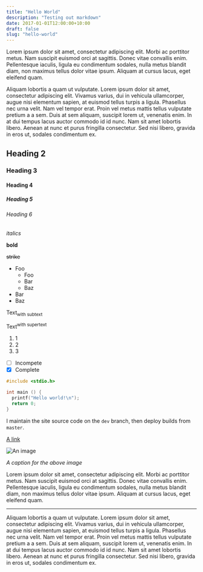 ```yaml
---
title: "Hello World"
description: "Testing out markdown"
date: 2017-01-01T12:00:00+10:00
draft: false
slug: "hello-world"
---
```


Lorem ipsum dolor sit amet, consectetur adipiscing elit. Morbi ac porttitor metus. Nam suscipit euismod orci at sagittis. Donec vitae convallis enim. Pellentesque iaculis, ligula eu condimentum sodales, nulla metus blandit diam, non maximus tellus dolor vitae ipsum. Aliquam at cursus lacus, eget eleifend quam.

<!--more-->

Aliquam lobortis a quam ut vulputate. Lorem ipsum dolor sit amet, consectetur adipiscing elit. Vivamus varius, dui in vehicula ullamcorper, augue nisi elementum sapien, at euismod tellus turpis a ligula. Phasellus nec urna velit. Nam vel tempor erat. Proin vel metus mattis tellus vulputate pretium a a sem. Duis at sem aliquam, suscipit lorem ut, venenatis enim. In at dui tempus lacus auctor commodo id id nunc. Nam sit amet lobortis libero. Aenean at nunc et purus fringilla consectetur. Sed nisi libero, gravida in eros ut, sodales condimentum ex.

## Heading 2

### Heading 3

#### Heading 4

##### Heading 5

###### Heading 6

_italics_

**bold**

~~strike~~

- Foo
  - Foo
  - Bar
  - Baz
- Bar
- Baz

Text<sub>with subtext</sub>

Text<sup>with supertext</sup>

1.  1
1.  2
1.  3

- [ ] Incompete
- [x] Complete

```c
#include <stdio.h>

int main () {
  printf("Hello world!\n");
  return 0;
}
```

I maintain the site source code on the `dev` branch, then deploy builds from `master`.

[A link](https://nchlswhttkr.com)

![An image](/media/nicholas.png)

<span>_A caption for the above image_</span>

Lorem ipsum dolor sit amet, consectetur adipiscing elit. Morbi ac porttitor metus. Nam suscipit euismod orci at sagittis. Donec vitae convallis enim. Pellentesque iaculis, ligula eu condimentum sodales, nulla metus blandit diam, non maximus tellus dolor vitae ipsum. Aliquam at cursus lacus, eget eleifend quam.

---

Aliquam lobortis a quam ut vulputate. Lorem ipsum dolor sit amet, consectetur adipiscing elit. Vivamus varius, dui in vehicula ullamcorper, augue nisi elementum sapien, at euismod tellus turpis a ligula. Phasellus nec urna velit. Nam vel tempor erat. Proin vel metus mattis tellus vulputate pretium a a sem. Duis at sem aliquam, suscipit lorem ut, venenatis enim. In at dui tempus lacus auctor commodo id id nunc. Nam sit amet lobortis libero. Aenean at nunc et purus fringilla consectetur. Sed nisi libero, gravida in eros ut, sodales condimentum ex.
